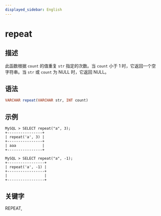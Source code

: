```yaml
---
displayed_sidebar: English
---
```


# repeat

## 描述

此函数根据 `count` 的值重复 `str` 指定的次数。当 `count` 小于 1 时，它返回一个空字符串。当 `str` 或 `count` 为 NULL 时，它返回 NULL。

## 语法

```Haskell
VARCHAR repeat(VARCHAR str, INT count)
```

## 示例

```Plain
MySQL > SELECT repeat("a", 3);
+----------------+
| repeat('a', 3) |
+----------------+
| aaa            |
+----------------+

MySQL > SELECT repeat("a", -1);
+-----------------+
| repeat('a', -1) |
+-----------------+
|                 |
+-----------------+
```

## 关键字

REPEAT,